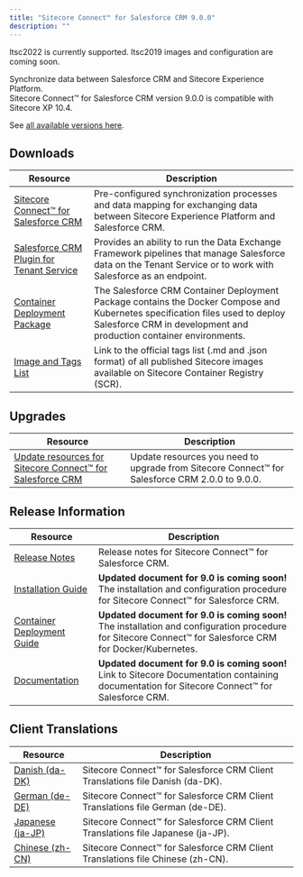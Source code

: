 ```yaml
---
title: "Sitecore Connect™ for Salesforce CRM 9.0.0"
description: ""
---
```


  <Alert variant='warning' mb={4}>
    <AlertIcon />
    ltsc2022 is currently supported. ltsc2019 images and configuration are coming soon.
  </Alert>

Synchronize data between Salesforce CRM and Sitecore Experience Platform.\
Sitecore Connect™ for Salesforce CRM version 9.0.0 is compatible with Sitecore XP 10.4.

See [all available versions here](/downloads/Salesforce_Connect).  

## Downloads

 | Resource | Description |
 | --- | --- |
 | [Sitecore Connect™ for Salesforce CRM](https://scdp.blob.core.windows.net/downloads/Salesforce%20Connect/9x/Sitecore%20Connect%20for%20Salesforce%20CRM%20900/Sitecore%20Connect%20for%20Salesforce%20CRM%209.0.2%20rev.%2001502.zip) | Pre-configured synchronization processes and data mapping for exchanging data between Sitecore Experience Platform and Salesforce CRM. |
 | [Salesforce CRM Plugin for Tenant Service](https://scdp.blob.core.windows.net/downloads/Salesforce%20Connect/9x/Sitecore%20Connect%20for%20Salesforce%20CRM%20900/Sitecore%20Connect%20for%20Salesforce%20CRM%20Plugin%20for%20Tenant%20Service%209.0.2%20rev.%2001502.scwdp.zip) | Provides an ability to run the Data Exchange Framework pipelines that manage Salesforce data on the Tenant Service or to work with Salesforce as an endpoint. |
 | [Container Deployment Package](https://github.com/Sitecore/container-deployment/releases/tag/sfcrm%2F9.0.1502.01502.373) | The Salesforce CRM Container Deployment Package contains the Docker Compose and Kubernetes specification files used to deploy Salesforce CRM in development and production container environments. |
 | [Image and Tags List](https://github.com/Sitecore/docker-images/tree/master/tags) | Link to the official tags list (.md and .json format) of all published Sitecore images available on Sitecore Container Registry (SCR). |

## Upgrades

 | Resource | Description |
 | --- | --- |
 | [Update resources for Sitecore Connect™ for Salesforce CRM](/downloads/Resource_files_for_Modules/1x/Resource_files_for_Modules_100) | Update resources you need to upgrade from Sitecore Connect™ for Salesforce CRM 2.0.0 to 9.0.0. |

## Release Information

 | Resource | Description |
 | --- | --- |
 | [Release Notes](/downloads/Salesforce_Connect/9x/Sitecore_Connect_for_Salesforce_CRM_900/Release_Notes) | Release notes for Sitecore Connect™ for Salesforce CRM. |
 | [Installation Guide](https://doc.sitecore.com/xp/en/developers/salesforce-connect/80/sitecore-connect-for-salesforce-crm/install-sitecore-connect-for-salesforce-crm-on-prem.html) | **Updated document for 9.0 is coming soon!** The installation and configuration procedure for Sitecore Connect™ for Salesforce CRM. |
 | [Container Deployment Guide](https://doc.sitecore.com/xp/en/developers/salesforce-connect/80/sitecore-connect-for-salesforce-crm/install-sitecore-connect-for-salesforce-crm-on-containers.html) | **Updated document for 9.0 is coming soon!** The installation and configuration procedure for Sitecore Connect™ for Salesforce CRM for Docker/Kubernetes. |
 | [Documentation](https://doc.sitecore.com/developers/salesforce-connect/80/sitecore-connect-for-salesforce-crm/en/sitecore-connect-for-salesforce-crm-configuration-guide.html) | **Updated document for 9.0 is coming soon!** Link to Sitecore Documentation containing documentation for Sitecore Connect™ for Salesforce CRM. |

## Client Translations

 | Resource | Description |
 | --- | --- |
 | [Danish (da-DK)](https://scdp.blob.core.windows.net/downloads/Salesforce%20Connect/9x/Sitecore%20Connect%20for%20Salesforce%20CRM%20900/Sitecore%20Connect%20for%20Salesforce%20CRM%209.0.2%20rev.%2001502%20(da-DK).zip) | Sitecore Connect™ for Salesforce CRM Client Translations file Danish (da-DK). |
 | [German (de-DE)](https://scdp.blob.core.windows.net/downloads/Salesforce%20Connect/9x/Sitecore%20Connect%20for%20Salesforce%20CRM%20900/Sitecore%20Connect%20for%20Salesforce%20CRM%209.0.2%20rev.%2001502%20(de-DE).zip) | Sitecore Connect™ for Salesforce CRM Client Translations file German (de-DE). |
 | [Japanese (ja-JP)](https://scdp.blob.core.windows.net/downloads/Salesforce%20Connect/9x/Sitecore%20Connect%20for%20Salesforce%20CRM%20900/Sitecore%20Connect%20for%20Salesforce%20CRM%209.0.2%20rev.%2001502%20(ja-JP).zip) | Sitecore Connect™ for Salesforce CRM Client Translations file Japanese (ja-JP). |
 | [Chinese (zh-CN)](https://scdp.blob.core.windows.net/downloads/Salesforce%20Connect/9x/Sitecore%20Connect%20for%20Salesforce%20CRM%20900/Sitecore%20Connect%20for%20Salesforce%20CRM%209.0.2%20rev.%2001502%20(zh-CN).zip) | Sitecore Connect™ for Salesforce CRM Client Translations file Chinese (zh-CN). |